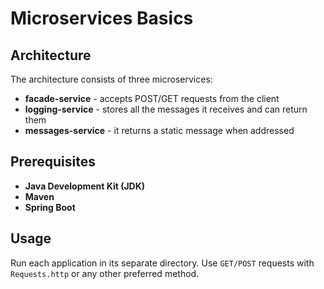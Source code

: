 # Microservices Basics

## Architecture

The architecture consists of three microservices:
- **facade-service** - accepts POST/GET requests from the client
- **logging-service** - stores all the messages it receives and can return them
- **messages-service** - it returns a static message when addressed


## Prerequisites

- **Java Development Kit (JDK)**
- **Maven**
- **Spring Boot**

## Usage

Run each application in its separate directory. Use `GET/POST` requests with `Requests.http` or any other preferred method.
